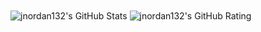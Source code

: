 <img align="center" alt="jnordan132's GitHub Stats" src="https://github-readme-stats.vercel.app/api/top-langs/?username=jnordan132&layout=compact">
<img align="center" alt="jnordan132's GitHub Rating" src="https://github-readme-stats.vercel.app/api?username=jnordan132&hide=contribs,stars&theme=default"> 